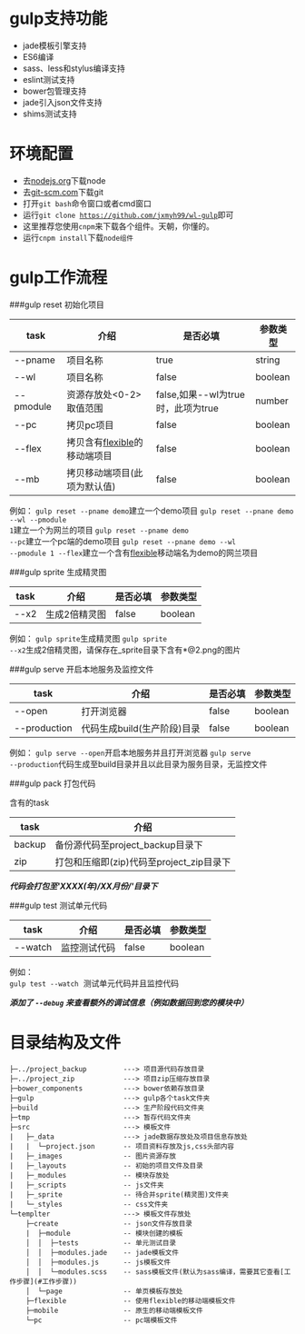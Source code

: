 # gulp支持功能

+ jade模板引擎支持
+ ES6编译
+ sass、less和stylus编译支持
+ eslint测试支持
+ bower包管理支持
+ jade引入json文件支持
+ shims测试支持

# 环境配置

+ 去[nodejs.org](https://nodejs.org/en/)下载node
+ 去[git-scm.com](https://git-scm.com/download/)下载git
+ 打开<code>git bash</code>命令窗口或者cmd窗口
+ 运行<code>git clone https://github.com/jxmyh99/wl-gulp</code>即可
+ 这里推荐您使用<code>cnpm</code>来下载各个组件。天朝，你懂的。
+ 运行<code>cnpm install</code>下载<code>node组件</code>

# gulp工作流程

###gulp reset 初始化项目

| task | 介绍 | 是否必填 | 参数类型 |
|---------|-------|---------|---------
| --pname    | 项目名称 | true | string
| --wl    | 项目名称 | false | boolean
| --pmodule    | 资源存放处<0-2>取值范围 | false,如果--wl为true时，此项为true | number
| --pc    | 拷贝pc项目 | false | boolean
| --flex    | 拷贝含有[flexible](https://github.com/amfe/lib-flexible)的移动端项目 | false | boolean
| --mb    | 拷贝移动端项目(此项为默认值) | false | boolean

例如：
<code>gulp reset --pname demo</code>建立一个demo项目
<code>gulp reset --pnane demo --wl --pmodule 1</code>建立一个为网兰的项目
<code>gulp reset --pname demo --pc</code>建立一个pc端的demo项目
<code>gulp reset --pnane demo --wl --pmodule 1 --flex</code>建立一个含有[flexible](https://github.com/amfe/lib-flexible)移动端名为demo的网兰项目

###gulp sprite 生成精灵图

| task | 介绍 | 是否必填 | 参数类型 |
|---------|-------|---------|---------
| --x2    | 生成2倍精灵图 | false | boolean

例如：
<code>gulp sprite</code>生成精灵图
<code>gulp sprite --x2</code>生成2倍精灵图，请保存在_sprite目录下含有*@2.png的图片

###gulp serve 开启本地服务及监控文件

| task | 介绍 | 是否必填 | 参数类型 |
|---------|-------|---------|---------
| --open    | 打开浏览器 | false | boolean
| --production    | 代码生成build(生产阶段)目录 | false | boolean

例如：
<code>gulp serve --open</code>开启本地服务并且打开浏览器
<code>gulp serve --production</code>代码生成至build目录并且以此目录为服务目录，无监控文件

###gulp pack 打包代码

含有的task

| task | 介绍 |
|---------|-------
| backup    | 备份源代码至project_backup目录下
| zip    | 打包和压缩即(zip)代码至project_zip目录下

***代码会打包至'XXXX(年)/XX月份/'目录下***

<!-- ###gulp build 打包代码至build目录 -->

###gulp test 测试单元代码

| task | 介绍 | 是否必填 | 参数类型 |
|---------|-------|---------|---------
| --watch    | 监控测试代码 | false | boolean

<pre>
例如：
<code>gulp test --watch</code> 测试单元代码并且监控代码
</pre>
***添加了 `--debug` 来查看额外的调试信息（例如数据回到您的模块中）***

# 目录结构及文件

```
├─../project_backup         ---> 项目源代码存放目录
├─../project_zip            ---> 项目zip压缩存放目录
├─bower_components          ---> bower依赖存放目录
├─gulp                      ---> gulp各个task文件夹
├─build                     ---> 生产阶段代码文件夹
├─tmp                       ---> 暂存代码文件夹
├─src                       ---> 模板文件
|   ├─_data                 ---> jade数据存放处及项目信息存放处
|   |  └─project.json       -- 项目资料存放及js,css头部内容
|   ├─_images               -- 图片资源存放
|   ├─_layouts              -- 初始的项目文件及目录
|   ├─_modules              -- 模块存放处
|   ├─_scripts              -- js文件夹
|   ├─_sprite               -- 待合并sprite(精灵图)文件夹
|   └─_styles               -- css文件夹
└─templter                  ---> 模板文件存放处
    ├─create                -- json文件存放目录
    |  ├─module             -- 模块创建的模板
    │  │  ├─tests           -- 单元测试目录
    │  │  ├─modules.jade    -- jade模板文件
    │  │  ├─modules.js      -- js模板文件
    │  │  └─modules.scss    -- sass模板文件(默认为sass编译，需要其它查看[工作步骤](#工作步骤))
    │  └─page               -- 单页模板存放处
    ├─flexible              -- 使用flexible的移动端模板文件
    ├─mobile                -- 原生的移动端模板文件
    └─pc                    -- pc端模板文件
```
